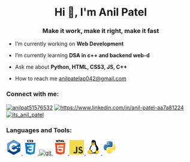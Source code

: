 <h1 align="center">Hi 👋, I'm Anil Patel</h1>
<h3 align="center">Make it work, make it right, make it fast</h3>




-  I’m currently working on **Web Development**

-  I’m currently learning **DSA in c++ and backend web-d**

-  Ask me about **Python, HTML, CSS3, JS, C++**

-  How to reach me <anilpatelap042@gmail.com>

<h3 align="left">Connect with me:</h3>
<p align="left">
<a href="https://twitter.com/anilpat51576532" target="_blank"><img align="center" src="https://raw.githubusercontent.com/rahuldkjain/github-profile-readme-generator/master/src/images/icons/Social/twitter.svg" alt="anilpat51576532" height="30" width="40" /></a>
<a href="https://linkedin.com/in/https://www.linkedin.com/in/anil-patel-aa7a81224" target="_blank"><img align="center" src="https://raw.githubusercontent.com/rahuldkjain/github-profile-readme-generator/master/src/images/icons/Social/linked-in-alt.svg" alt="https://www.linkedin.com/in/anil-patel-aa7a81224" height="30" width="40" /></a>
<a href="https://www.codechef.com/users/its_anil_patel" target="_blank"><img align="center" src="https://cdn.jsdelivr.net/npm/simple-icons@3.1.0/icons/codechef.svg" alt="its_anil_patel" height="30" width="40" /></a>
</p>

<h3 align="left">Languages and Tools:</h3>
<p align="left"> <a href="https://www.w3schools.com/cpp/" target="_blank" rel="noreferrer"> <img src="https://raw.githubusercontent.com/devicons/devicon/master/icons/cplusplus/cplusplus-original.svg" alt="cplusplus" width="40" height="40"/> </a> <a href="https://www.w3schools.com/css/" target="_blank" rel="noreferrer"> <img src="https://raw.githubusercontent.com/devicons/devicon/master/icons/css3/css3-original-wordmark.svg" alt="css3" width="40" height="40"/> </a> <a href="https://git-scm.com/" target="_blank" rel="noreferrer"> <img src="https://www.vectorlogo.zone/logos/git-scm/git-scm-icon.svg" alt="git" width="40" height="40"/> </a> <a href="https://www.w3.org/html/" target="_blank" rel="noreferrer"> <img src="https://raw.githubusercontent.com/devicons/devicon/master/icons/html5/html5-original-wordmark.svg" alt="html5" width="40" height="40"/> </a> <a href="https://developer.mozilla.org/en-US/docs/Web/JavaScript" target="_blank" rel="noreferrer"> <img src="https://raw.githubusercontent.com/devicons/devicon/master/icons/javascript/javascript-original.svg" alt="javascript" width="40" height="40"/> </a> <a href="https://www.linux.org/" target="_blank" rel="noreferrer"> <img src="https://raw.githubusercontent.com/devicons/devicon/master/icons/linux/linux-original.svg" alt="linux" width="40" height="40"/> </a> <a href="https://www.python.org" target="_blank" rel="noreferrer"> <img src="https://raw.githubusercontent.com/devicons/devicon/master/icons/python/python-original.svg" alt="python" width="40" height="40"/> </a> </p>

